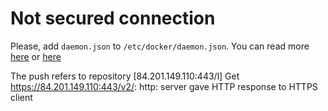 # Not secured connection

  Please, add `daemon.json` to `/etc/docker/daemon.json`. You can read more [here](https://github.com/U-Company/python-private-service-layout/tree/master/%7B%7B%20cookiecutter.service%20%7D%7D) or [here](https://github.com/U-Company/notes/tree/master/deployments)

  The push refers to repository [84.201.149.110:443/l]
  Get https://84.201.149.110:443/v2/: http: server gave HTTP response to HTTPS client
